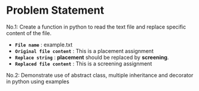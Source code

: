 # Problem Statement
No.1: Create a function in python to read the text file and replace specific content of the file.
* **`File name`** : example.txt
* **`Original file content`** : This is a placement assignment
* **`Replace string`** : **placement** should be replaced by **screening**.
* **`Replaced file content`** : This is a screening assignment

No.2: Demonstrate use of abstract class, multiple inheritance and decorator in python using examples
